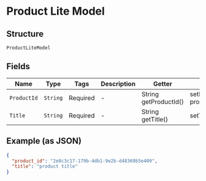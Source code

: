 
# Product Lite Model

## Structure

`ProductLiteModel`

## Fields

| Name | Type | Tags | Description | Getter | Setter |
|  --- | --- | --- | --- | --- | --- |
| `ProductId` | `String` | Required | - | String getProductId() | setProductId(String productId) |
| `Title` | `String` | Required | - | String getTitle() | setTitle(String title) |

## Example (as JSON)

```json
{
  "product_id": "2e8c3c17-179b-4db1-9e2b-d48369b5e409",
  "title": "product title"
}
```


